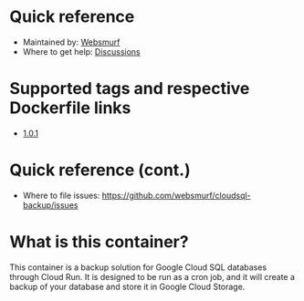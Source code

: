 # Quick reference

* Maintained by: [Websmurf](https://github.com/websmurf)
* Where to get help: [Discussions](https://github.com/websmurf/cloudsql-backup/discussions)

# Supported tags and respective Dockerfile links

* [1.0.1](https://github.com/websmurf/beanstalkd-docker/blob/main/Dockerfile)

# Quick reference (cont.)

* Where to file issues: https://github.com/websmurf/cloudsql-backup/issues

# What is this container?

This container is a backup solution for Google Cloud SQL databases through Cloud Run.
It is designed to be run as a cron job, and it will create a backup of your database and store it in Google Cloud Storage.
